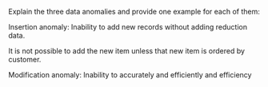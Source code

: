 Explain the three data anomalies and provide one example for each of them:

Insertion anomaly: Inability to add new records without adding reduction data.

It is not possible to add the new item unless that new item is ordered by customer.

Modification anomaly: Inability to accurately and efficiently and efficiency 



